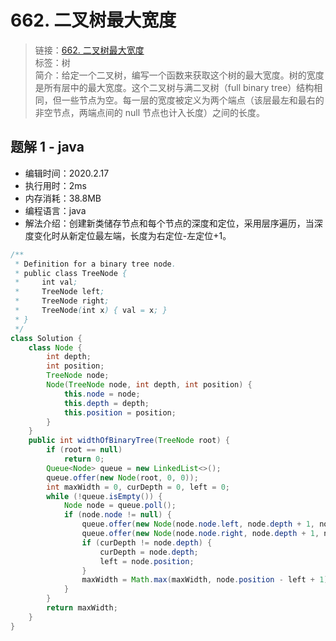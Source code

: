 # 662. 二叉树最大宽度

> 链接：[662. 二叉树最大宽度](https://leetcode-cn.com/problems/maximum-width-of-binary-tree/)  
> 标签：树  
> 简介：给定一个二叉树，编写一个函数来获取这个树的最大宽度。树的宽度是所有层中的最大宽度。这个二叉树与满二叉树（full binary tree）结构相同，但一些节点为空。每一层的宽度被定义为两个端点（该层最左和最右的非空节点，两端点间的 null 节点也计入长度）之间的长度。

## 题解 1 - java

- 编辑时间：2020.2.17
- 执行用时：2ms
- 内存消耗：38.8MB
- 编程语言：java
- 解法介绍：创建新类储存节点和每个节点的深度和定位，采用层序遍历，当深度变化时从新定位最左端，长度为右定位-左定位+1。

```java
/**
 * Definition for a binary tree node.
 * public class TreeNode {
 *     int val;
 *     TreeNode left;
 *     TreeNode right;
 *     TreeNode(int x) { val = x; }
 * }
 */
class Solution {
	class Node {
		int depth;
		int position;
		TreeNode node;
		Node(TreeNode node, int depth, int position) {
			this.node = node;
			this.depth = depth;
			this.position = position;
		}
	}
	public int widthOfBinaryTree(TreeNode root) {
		if (root == null)
			return 0;
		Queue<Node> queue = new LinkedList<>();
		queue.offer(new Node(root, 0, 0));
		int maxWidth = 0, curDepth = 0, left = 0;
		while (!queue.isEmpty()) {
			Node node = queue.poll();
			if (node.node != null) {
				queue.offer(new Node(node.node.left, node.depth + 1, node.position * 2));
				queue.offer(new Node(node.node.right, node.depth + 1, node.position * 2+1));
				if (curDepth != node.depth) {
					curDepth = node.depth;
					left = node.position;
				}
				maxWidth = Math.max(maxWidth, node.position - left + 1);
			}
		}
		return maxWidth;
	}
}
```
